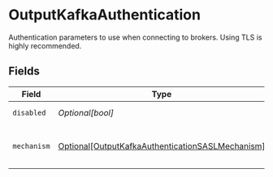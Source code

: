 # OutputKafkaAuthentication

Authentication parameters to use when connecting to brokers. Using TLS is highly recommended.


## Fields

| Field                                                                                                             | Type                                                                                                              | Required                                                                                                          | Description                                                                                                       |
| ----------------------------------------------------------------------------------------------------------------- | ----------------------------------------------------------------------------------------------------------------- | ----------------------------------------------------------------------------------------------------------------- | ----------------------------------------------------------------------------------------------------------------- |
| `disabled`                                                                                                        | *Optional[bool]*                                                                                                  | :heavy_minus_sign:                                                                                                | Enable Authentication                                                                                             |
| `mechanism`                                                                                                       | [Optional[OutputKafkaAuthenticationSASLMechanism]](../../models/shared/outputkafkaauthenticationsaslmechanism.md) | :heavy_minus_sign:                                                                                                | SASL authentication mechanism to use.                                                                             |
